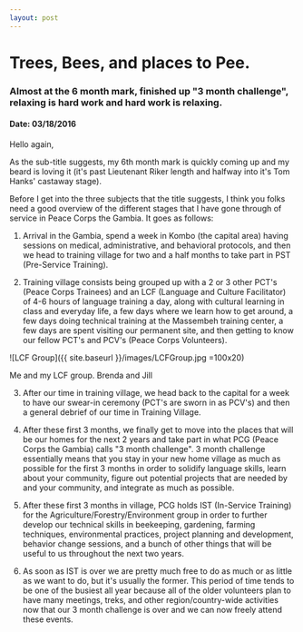 ```yaml
---
layout: post
---
```

# Trees, Bees, and places to Pee.
### Almost at the 6 month mark, finished up "3 month challenge", relaxing is hard work and hard work is relaxing.
#### Date: 03/18/2016

Hello again,

As the sub-title suggests, my 6th month mark is quickly coming up and my beard is loving it (it's past Lieutenant Riker length and halfway into it's Tom Hanks' castaway stage).

Before I get into the three subjects that the title suggests, I think you folks need a good overview of the different stages that I have gone through of service in Peace Corps the Gambia. It goes as follows:


1. Arrival in the Gambia, spend a week in Kombo (the capital area) having sessions on medical, administrative, and behavioral protocols, and then we head to training village for two and a half months to take part in PST (Pre-Service Training).

2. Training village consists being grouped up with a 2 or 3 other PCT's (Peace Corps Trainees) and an LCF (Language and Culture Facilitator) of 4-6 hours of language training a day, along with cultural learning in class and everyday life, a few days where we learn how to get around, a few days doing technical training at the Massembeh training center, a few days are spent visiting our permanent site, and then getting to know our fellow PCT's and PCV's (Peace Corps Volunteers). 

![LCF Group]({{ site.baseurl }}/images/LCFGroup.jpg =100x20)

Me and my LCF group. Brenda and Jill

3. After our time in training village, we head back to the capital for a week to have our swear-in ceremony (PCT's are sworn in as PCV's) and then a general debrief of our time in Training Village.

4. After these first 3 months, we finally get to move into the places that will be our homes for the next 2 years and take part in what PCG (Peace Corps the Gambia) calls "3 month challenge". 3 month challenge essentially means that you stay in your new home village as much as possible for the first 3 months in order to solidify language skills, learn about your community, figure out potential projects that are needed by and your community, and integrate as much as possible.

5. After these first 3 months in village, PCG holds IST (In-Service Training) for the Agriculture/Forestry/Environment group in order to further develop our technical skills in beekeeping, gardening, farming techniques, environmental practices, project planning and development, behavior change sessions, and a bunch of other things that will be useful to us throughout the next two years.

6. As soon as IST is over we are pretty much free to do as much or as little as we want to do, but it's usually the former. This period of time tends to be one of the busiest all year because all of the older volunteers plan to have many meetings, treks, and other region/country-wide activities now that our 3 month challenge is over and we can now freely attend these events.

